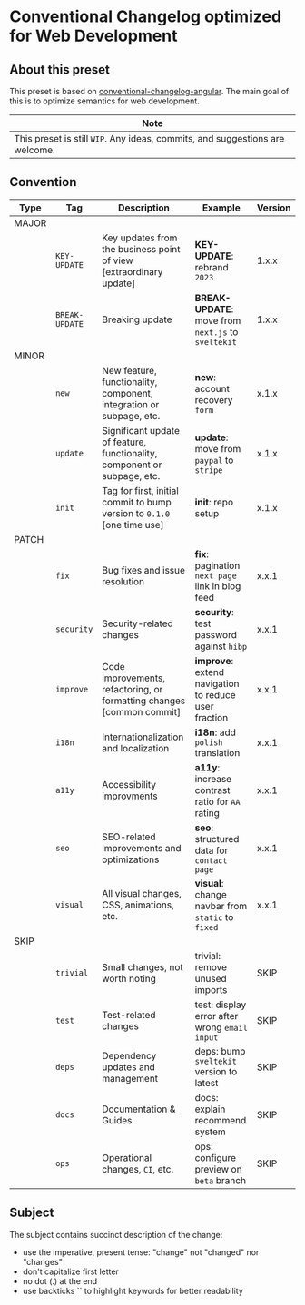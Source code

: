 # Conventional Changelog optimized for Web Development

<!-- Angular's [commit message guidelines](https://github.com/angular/angular/blob/master/CONTRIBUTING.md#commit). -->

## About this preset

This preset is based on [conventional-changelog-angular](https://github.com/conventional-changelog/conventional-changelog/tree/master/packages/conventional-changelog-angular). The main goal of this is to optimize semantics for web development.

| Note |
| --- |
| This preset is still `WIP`. Any ideas, commits, and suggestions are welcome.  |

## Convention

| Type | Tag | Description | Example | Version |
| --- | --- | --- | --- | --- |
| MAJOR |
| | `KEY-UPDATE` | Key updates from the business point of view [extraordinary update] | **KEY-UPDATE**: rebrand `2023` | 1.x.x |
| | `BREAK-UPDATE` | Breaking update    | **BREAK-UPDATE**: move from `next.js` to `sveltekit` | 1.x.x |
| MINOR |
| | `new` | New feature, functionality, component, integration or subpage, etc. | **new**: account recovery `form` | x.1.x |
| | `update` | Significant update of feature, functionality, component or subpage, etc. | **update**: move from `paypal` to `stripe` | x.1.x |
| | `init` | Tag for first, initial commit to bump version to `0.1.0` [one time use] | **init**: repo setup | x.1.x |
| PATCH |
| | `fix` | Bug fixes and issue resolution | **fix**: pagination `next page` link in blog feed | x.x.1 |
| | `security` | Security-related changes | **security**: test password against `hibp` |  x.x.1 |
| | `improve` | Code improvements, refactoring, or formatting changes [common commit] | **improve**: extend navigation to reduce user fraction | x.x.1 |
| | `i18n` | Internationalization and localization | **i18n**: add `polish` translation |  x.x.1 |
| | `a11y` | Accessibility improvments | **a11y**: increase contrast ratio for `AA` rating |  x.x.1 |
| | `seo` | SEO-related improvements and optimizations | **seo**: structured data for `contact page` | x.x.1 |
| | `visual` | All visual changes, CSS, animations, etc. | **visual**: change navbar from `static` to `fixed` | x.x.1 |
| SKIP |
| | `trivial` | Small changes, not worth noting  | trivial: remove unused imports | SKIP |
| | `test` | Test-related changes | test: display error after wrong `email input` | SKIP |
| | `deps` | Dependency updates and management | deps: bump `sveltekit` version to latest |  SKIP |
| | `docs` | Documentation & Guides | docs: explain recommend system | SKIP |
| | `ops` | Operational changes, `CI`, etc. | ops: configure preview on `beta` branch | SKIP |

<!-- KEY UPDATE: BREAKING CHANGES but from the business point of view. -->
<!-- ``` -->

<!-- The following commit and commit `667ecc1` do not appear in the changelog if they are under the same release. If not, the revert commit appears under the "Reverts" header. -->

<!-- ``` -->
<!-- revert: feat(pencil): add 'graphiteWidth' option

This reverts commit 667ecc1654a317a13331b17617d973392f415f02. -->
<!-- ``` -->

<!-- ## Commit Message Format -->

<!-- A commit message consists of a **header**, **body** and **footer**.  The header has a **type**, **scope** and **subject**: -->

<!-- ```
<type>(<scope>): <subject>
<BLANK LINE>
<body>
<BLANK LINE>
<footer>
``` -->

<!-- The **header** is mandatory and the **scope** of the header is optional. -->

<!-- ## Revert -->

<!-- If the commit reverts a previous commit, it should begin with `revert:`, followed by the header of the reverted commit. In the body it should say: `This reverts commit <hash>.`, where the hash is the SHA of the commit being reverted. -->

<!-- ## Type -->

<!-- If the prefix is `feat`, `fix` or `perf`, it will appear in the changelog. However if there is any [BREAKING CHANGE](#footer), the commit will always appear in the changelog.

Other prefixes are up to your discretion. Suggested prefixes are `build`, `ci`, `docs` ,`style`, `refactor`, and `test` for non-changelog related tasks.

Details regarding these types can be found in the official [Angular Contributing Guidelines](https://github.com/angular/angular/blob/master/CONTRIBUTING.md#type). -->

<!-- ## Scope -->

<!-- The scope could be anything specifying place of the commit change. For example `$location`,
`$browser`, `$compile`, `$rootScope`, `ngHref`, `ngClick`, `ngView`, etc... -->

## Subject

The subject contains succinct description of the change:

* use the imperative, present tense: "change" not "changed" nor "changes"
* don't capitalize first letter
* no dot (.) at the end
* use backticks `` to highlight keywords for better readability
<!-- * incorporate tags into full sentences. For example, write "fix button padding" instead of "fix: increase padding of button." -->

<!-- ## Body -->

<!-- Just as in the **subject**, use the imperative, present tense: "change" not "changed" nor "changes".
The body should include the motivation for the change and contrast this with previous behavior. -->

<!-- ## Footer -->

<!-- The footer should contain any information about **Breaking Changes** and is also the place to
reference GitHub issues that this commit **Closes**. -->

<!-- **Breaking Changes** should start with the word `BREAKING CHANGE:` with a space or two newlines. The rest of the commit message is then used for this. -->

<!-- A detailed explanation can be found in this [document](#commit-message-format). -->

